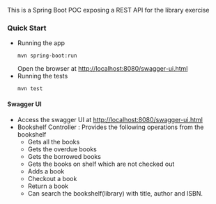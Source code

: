 This is a Spring Boot POC exposing a REST API for the library exercise

### Quick Start
    
* Running the app
    ```
    mvn spring-boot:run    
    ```
    Open the browser at [http://localhost:8080/swagger-ui.html](http://localhost:8080/swagger-ui.html)
* Running the tests
    ```
    mvn test
    ```

#### Swagger UI
* Access the swagger UI at [http://localhost:8080/swagger-ui.html](http://localhost:8080/swagger-ui.html)
* Bookshelf Controller : Provides the following operations from the bookshelf
	* Gets all the books 
	* Gets the overdue books
	* Gets the borrowed books
	* Gets the books on shelf which are not checked out
	* Adds a book
	* Checkout a book
	* Return a book
	* Can search the bookshelf(library) with title, author and ISBN.
	





